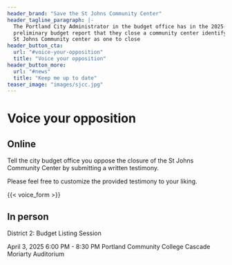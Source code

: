 ```yaml
---
header_brand: "Save the St Johns Community Center"
header_tagline_paragraph: |-
  The Portland City Administrator in the budget office has in the 2025-2026
  preliminary budget report that they close a community center identifying the
  St Johns Community center as one to close
header_button_cta:
  url: "#voice-your-opposition"
  title: "Voice your opposition"
header_button_more:
  url: "#news"
  title: "Keep me up to date"
teaser_image: "images/sjcc.jpg"
---
```


# Voice your opposition

## Online

Tell the city budget office you oppose the closure of the St Johns Community
Center by submitting a written testimony.

Please feel free to customize the provided testimony to your liking.

{{< voice_form >}}

## In person

District 2: Budget Listing Session

April 3, 2025 6:00 PM - 8:30 PM Portland Community College Cascade Moriarty
Auditorium
